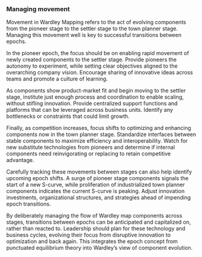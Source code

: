 ### Managing movement

Movement in Wardley Mapping refers to the act of evolving components from the pioneer stage to the settler stage to the town planner stage. Managing this movement well is key to successful transitions between epochs. 

In the pioneer epoch, the focus should be on enabling rapid movement of newly created components to the settler stage. Provide pioneers the autonomy to experiment, while setting clear objectives aligned to the overarching company vision. Encourage sharing of innovative ideas across teams and promote a culture of learning.  

As components show product-market fit and begin moving to the settler stage, institute just enough process and coordination to enable scaling, without stifling innovation. Provide centralized support functions and platforms that can be leveraged across business units. Identify any bottlenecks or constraints that could limit growth.  

Finally, as competition increases, focus shifts to optimizing and enhancing components now in the town planner stage. Standardize interfaces between stable components to maximize efficiency and interoperability. Watch for new substitute technologies from pioneers and determine if internal components need reinvigorating or replacing to retain competitive advantage.   

Carefully tracking these movements between stages can also help identify upcoming epoch shifts. A surge of pioneer stage components signals the start of a new S-curve, while proliferation of industrialized town planner components indicates the current S-curve is peaking. Adjust innovation investments, organizational structures, and strategies ahead of impending epoch transitions.

By deliberately managing the flow of Wardley map components across stages, transitions between epochs can be anticipated and capitalized on, rather than reacted to. Leadership should plan for these technology and business cycles, evolving their focus from disruptive innovation to optimization and back again. This integrates the epoch concept from punctuated equilibrium theory into Wardley’s view of component evolution.